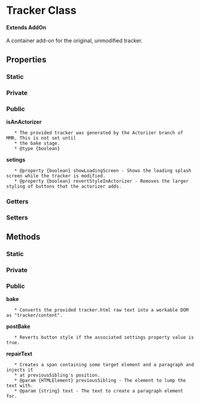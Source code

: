 # Tracker Class

#### Extends AddOn

A container add-on for the original, unmodified tracker.

## Properties

### Static

### Private

### Public

**isAnActorizer**

```
   * The provided tracker was generated by the Actorizer branch of MMR. This is not set until
   * the bake stage.
   * @type {boolean}
```

**setings**

```
   * @property {boolean} showLoadingScreen - Shows the loading splash screen while the tracker is modified.
   * @property {boolean} revertStyleInActorizer - Removes the larger styling of buttons that the actorizer adds.
```

### Getters

### Setters

## Methods

### Static

### Private

### Public

**bake**

```
   * Converts the provided tracker.html raw text into a workable DOM as "tracker/content".
```

**postBake**

```
   * Reverts button style if the associated settings property value is true.
```

**repairText**

```
   * Creates a span containing some target element and a paragraph and injects it
   * at previousSibling's position.
   * @param {HTMLElement} previousSibling - The element to lump the text with.
   * @param {string} text - The text to create a paragraph element for.
```
